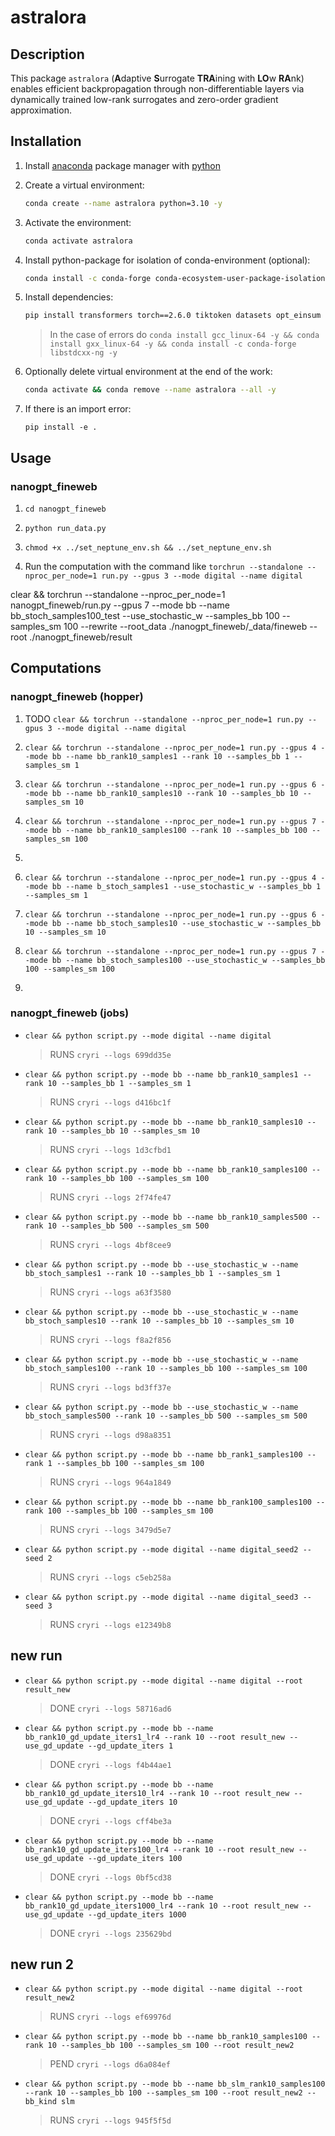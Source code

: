 # astralora


## Description

This package `astralora` (**A**daptive **S**urrogate **TRA**ining with **LO**w **RA**nk) enables efficient backpropagation through non-differentiable layers via dynamically trained low-rank surrogates and zero-order gradient approximation.


## Installation

1. Install [anaconda](https://www.anaconda.com) package manager with [python](https://www.python.org)

2. Create a virtual environment:
    ```bash
    conda create --name astralora python=3.10 -y
    ```

3. Activate the environment:
    ```bash
    conda activate astralora 
    ```

4. Install python-package for isolation of conda-environment (optional):
    ```bash
    conda install -c conda-forge conda-ecosystem-user-package-isolation -y
    ```

5. Install dependencies:
    ```bash
    pip install transformers torch==2.6.0 tiktoken datasets opt_einsum tqdm numpy==1.26 rotary_embedding_torch peft huggingface-hub neptune
    ```
    > In the case of errors do `conda install gcc_linux-64 -y && conda install gxx_linux-64 -y && conda install -c conda-forge libstdcxx-ng -y`

6. Optionally delete virtual environment at the end of the work:
    ```bash
    conda activate && conda remove --name astralora --all -y
    ```

7. If there is an import error:
    ```
    pip install -e .
    ```
    

## Usage

### nanogpt_fineweb

1. `cd nanogpt_fineweb`

2. `python run_data.py`

3. `chmod +x ../set_neptune_env.sh && ../set_neptune_env.sh`

4. Run the computation with the command like `torchrun --standalone --nproc_per_node=1 run.py --gpus 3 --mode digital --name digital`


clear && torchrun --standalone --nproc_per_node=1 nanogpt_fineweb/run.py --gpus 7 --mode bb --name bb_stoch_samples100_test --use_stochastic_w --samples_bb 100 --samples_sm 100 --rewrite --root_data ./nanogpt_fineweb/_data/fineweb --root ./nanogpt_fineweb/result


## Computations

### nanogpt_fineweb (hopper)

1. TODO `clear && torchrun --standalone --nproc_per_node=1 run.py --gpus 3 --mode digital --name digital`

2. `clear && torchrun --standalone --nproc_per_node=1 run.py --gpus 4 --mode bb --name bb_rank10_samples1 --rank 10 --samples_bb 1 --samples_sm 1`

3. `clear && torchrun --standalone --nproc_per_node=1 run.py --gpus 6 --mode bb --name bb_rank10_samples10 --rank 10 --samples_bb 10 --samples_sm 10`

4. `clear && torchrun --standalone --nproc_per_node=1 run.py --gpus 7 --mode bb --name bb_rank10_samples100 --rank 10 --samples_bb 100 --samples_sm 100`

5.

6. `clear && torchrun --standalone --nproc_per_node=1 run.py --gpus 4 --mode bb --name b_stoch_samples1 --use_stochastic_w --samples_bb 1 --samples_sm 1`

7. `clear && torchrun --standalone --nproc_per_node=1 run.py --gpus 6 --mode bb --name bb_stoch_samples10 --use_stochastic_w --samples_bb 10 --samples_sm 10`

8. `clear && torchrun --standalone --nproc_per_node=1 run.py --gpus 7 --mode bb --name bb_stoch_samples100 --use_stochastic_w --samples_bb 100 --samples_sm 100`

9.

### nanogpt_fineweb (jobs)

- `clear && python script.py --mode digital --name digital`
    > RUNS `cryri --logs 699dd35e`

- `clear && python script.py --mode bb --name bb_rank10_samples1 --rank 10 --samples_bb 1 --samples_sm 1`
    > RUNS `cryri --logs d416bc1f`

- `clear && python script.py --mode bb --name bb_rank10_samples10 --rank 10 --samples_bb 10 --samples_sm 10`
    > RUNS `cryri --logs 1d3cfbd1`

- `clear && python script.py --mode bb --name bb_rank10_samples100 --rank 10 --samples_bb 100 --samples_sm 100`
    > RUNS `cryri --logs 2f74fe47`

- `clear && python script.py --mode bb --name bb_rank10_samples500 --rank 10 --samples_bb 500 --samples_sm 500`
    > RUNS `cryri --logs 4bf8cee9`

- `clear && python script.py --mode bb --use_stochastic_w --name bb_stoch_samples1 --rank 10 --samples_bb 1 --samples_sm 1`
    > RUNS `cryri --logs a63f3580`

- `clear && python script.py --mode bb --use_stochastic_w --name bb_stoch_samples10 --rank 10 --samples_bb 10 --samples_sm 10`
    > RUNS `cryri --logs f8a2f856`

- `clear && python script.py --mode bb --use_stochastic_w --name bb_stoch_samples100 --rank 10 --samples_bb 100 --samples_sm 100`
    > RUNS `cryri --logs bd3ff37e`

- `clear && python script.py --mode bb --use_stochastic_w --name bb_stoch_samples500 --rank 10 --samples_bb 500 --samples_sm 500`
    > RUNS `cryri --logs d98a8351`

- `clear && python script.py --mode bb --name bb_rank1_samples100 --rank 1 --samples_bb 100 --samples_sm 100`
    > RUNS `cryri --logs 964a1849`

- `clear && python script.py --mode bb --name bb_rank100_samples100 --rank 100 --samples_bb 100 --samples_sm 100`
    > RUNS `cryri --logs 3479d5e7`

- `clear && python script.py --mode digital --name digital_seed2 --seed 2`
    > RUNS `cryri --logs c5eb258a`

- `clear && python script.py --mode digital --name digital_seed3 --seed 3`
    > RUNS `cryri --logs e12349b8`

## new run

- `clear && python script.py --mode digital --name digital --root result_new`
    > DONE `cryri --logs 58716ad6`

- `clear && python script.py --mode bb --name bb_rank10_gd_update_iters1_lr4 --rank 10 --root result_new --use_gd_update --gd_update_iters 1`
    > DONE `cryri --logs f4b44ae1`

 - `clear && python script.py --mode bb --name bb_rank10_gd_update_iters10_lr4 --rank 10 --root result_new --use_gd_update --gd_update_iters 10`
    > DONE `cryri --logs cff4be3a`

 - `clear && python script.py --mode bb --name bb_rank10_gd_update_iters100_lr4 --rank 10 --root result_new --use_gd_update --gd_update_iters 100`
    > DONE `cryri --logs 0bf5cd38`

 - `clear && python script.py --mode bb --name bb_rank10_gd_update_iters1000_lr4 --rank 10 --root result_new --use_gd_update --gd_update_iters 1000`
    > DONE `cryri --logs 235629bd`


## new run 2

- `clear && python script.py --mode digital --name digital --root result_new2`
    > RUNS `cryri --logs ef69976d`

- `clear && python script.py --mode bb --name bb_rank10_samples100 --rank 10 --samples_bb 100 --samples_sm 100 --root result_new2`
    > PEND `cryri --logs d6a084ef`

- `clear && python script.py --mode bb --name bb_slm_rank10_samples100 --rank 10 --samples_bb 100 --samples_sm 100 --root result_new2 --bb_kind slm`
    > RUNS `cryri --logs 945f5f5d`

    
